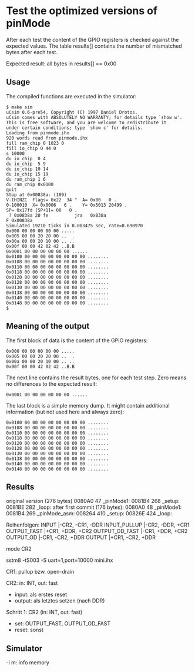 # Test the optimized versions of pinMode

After each test the content of the GPIO registers is checked against
the expected values. The table results[] contains the number of mismatched
bytes after each test.

Expected result: all bytes in results[] == 0x00


## Usage

The compiled functions are executed in the simulator:

	$ make sim
	uCsim 0.6-pre54, Copyright (C) 1997 Daniel Drotos.
	uCsim comes with ABSOLUTELY NO WARRANTY; for details type `show w'.
	This is free software, and you are welcome to redistribute it
	under certain conditions; type `show c' for details.
	Loading from pinmode.ihx
	920 words read from pinmode.ihx
	fill ram_chip 0 1023 0
	fill io_chip 0 44 0
	s 10000
	du io_chip  0 4
	du io_chip  5 9
	du io_chip 10 14
	du io_chip 15 19
	du ram_chip 1 6
	du ram_chip 0x0100
	quit
	Stop at 0x00838a: (109)
	V-IHINZC  Flags= 0x22  34 "  A= 0x00   0 .
	0-100010  X= 0x0006   6 .    Y= 0x5013 20499 .
	SP= 0x17fd [SP+1]= 00   0 .
	 ? 0x0838a 20 fe          jra   0x838a
	F 0x00838a
	Simulated 19210 ticks in 0.003475 sec, rate=0.690970
	0x000 00 00 00 00 00 .....
	0x005 00 00 20 20 00 ..  .
	0x00a 00 00 20 10 00 .. ..
	0x00f 00 00 42 02 42 ..B.B
	0x0001 00 00 00 00 00 00 ......
	0x0100 00 00 00 00 00 00 00 00 ........
	0x0108 00 00 00 00 00 00 00 00 ........
	0x0110 00 00 00 00 00 00 00 00 ........
	0x0118 00 00 00 00 00 00 00 00 ........
	0x0120 00 00 00 00 00 00 00 00 ........
	0x0128 00 00 00 00 00 00 00 00 ........
	0x0130 00 00 00 00 00 00 00 00 ........
	0x0138 00 00 00 00 00 00 00 00 ........
	0x0140 00 00 00 00 00 00 00 00 ........
	0x0148 00 00 00 00 00 00 00 00 ........
	$


## Meaning of the output

The first block of data is the content of the GPIO registers:

	0x000 00 00 00 00 00 .....
	0x005 00 00 20 20 00 ..  .
	0x00a 00 00 20 10 00 .. ..
	0x00f 00 00 42 02 42 ..B.B

The next line contains the result bytes, one for each test step. Zero means
no differences to the expected result:

	0x0001 00 00 00 00 00 00 ......

The last block is a simple memory dump. It might contain additional
information (but not used here and always zero):

	0x0100 00 00 00 00 00 00 00 00 ........
	0x0108 00 00 00 00 00 00 00 00 ........
	0x0110 00 00 00 00 00 00 00 00 ........
	0x0118 00 00 00 00 00 00 00 00 ........
	0x0120 00 00 00 00 00 00 00 00 ........
	0x0128 00 00 00 00 00 00 00 00 ........
	0x0130 00 00 00 00 00 00 00 00 ........
	0x0138 00 00 00 00 00 00 00 00 ........
	0x0140 00 00 00 00 00 00 00 00 ........
	0x0148 00 00 00 00 00 00 00 00 ........




## Results

original version (276 bytes)
      0080A0                         47 _pinMode1:
      0081B4                        268 _setup:
      0081BE                        282 _loop:
after first commit (176 bytes):
      0080A0                         48 _pinMode1:
      0081B4                        269 _pinMode_asm:
      008264                        410 _setup:
      00826E                        424 _loop:

Reihenfolgen:
INPUT		|-CR2, -CR1, -DDR
INPUT_PULLUP	|-CR2, -DDR, +CR1
OUTPUT_FAST	|+CR1, +DDR, +CR2
OUTPUT_OD_FAST	|-CR1, +DDR, +CR2
OUTPUT_OD	|-CR1, -CR2, +DDR
OUTPUT		|+CR1, -CR2, +DDR

mode	CR2


sstm8 -tS003 -S uart=1,port=10000 mini.ihx


CR1: pullup bzw. open-drain

CR2: in: INT, out: fast
- input: als erstes reset
- output: als letztes setzen (nach DDR)


Schritt 1: CR2 (in: INT, out: fast)
- set: OUTPUT_FAST, OUTPUT_OD_FAST
- reset: sonst


## Simulator

-i m: info memory

